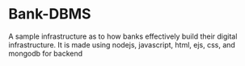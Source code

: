 # Bank-DBMS
A sample infrastructure as to how banks effectively build their digital infrastructure. It is made using nodejs, javascript, html, ejs, css, and mongodb for backend
